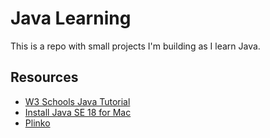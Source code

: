 # Java Learning

This is a repo with small projects I'm building as I learn Java.

## Resources

- [W3 Schools Java Tutorial](https://www.w3schools.com/java/default.asp)
- [Install Java SE 18 for Mac](https://www.oracle.com/java/technologies/downloads/#jdk18-mac)
- [Plinko](https://pressbooks.howardcc.edu/jrip3/chapter/so-you-want-to-win-plinko/)
